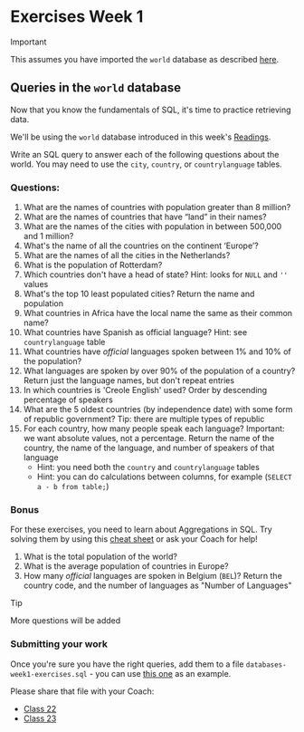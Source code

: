 # Exercises Week 1

> [!IMPORTANT]
> This assumes you have imported the `world` database as described [here](../setup/README.md).

## Queries in the `world` database

Now that you know the fundamentals of SQL, it's time to practice retrieving data.

We'll be using the `world` database introduced in this week's [Readings](README.md).

Write an SQL query to answer each of the following questions about the world. You may need to use the `city`, `country`, or `countrylanguage` tables.

### Questions:

1. What are the names of countries with population greater than 8 million?
1. What are the names of countries that have “land” in their names?
1. What are the names of the cities with population in between 500,000 and 1 million?
1. What's the name of all the countries on the continent ‘Europe’?
1. What are the names of all the cities in the Netherlands?
1. What is the population of Rotterdam?
1. Which countries don't have a head of state? Hint: looks for `NULL` and `''` values
1. What's the top 10 least populated cities? Return the name and population
1. What countries in Africa have the local name the same as their common name?
1. What countries have Spanish as official language? Hint: see `countrylanguage` table
1. What countries have _official_ languages spoken between 1% and 10% of the population?
1. What languages are spoken by over 90% of the population of a country? Return just the language names, but don't repeat entries
1. In which countries is 'Creole English' used? Order by descending percentage of speakers
1. What are the 5 oldest countries (by independence date) with some form of republic government? Tip: there are multiple types of republic
1. For each country, how many people speak each language? Important: we want absolute values, not a percentage. Return the name of the country, the name of the language, and number of speakers of that language
   - Hint: you need both the `country` and `countrylanguage` tables
   - Hint: you can do calculations between columns, for example (`SELECT a - b from table;`)

### Bonus

For these exercises, you need to learn about Aggregations in SQL. Try solving them by using this [cheat sheet](https://www.codecademy.com/learn/intro-sql-back-end-development/modules/webdev-sql-aggregates/cheatsheet) or ask your Coach for help!

1. What is the total population of the world?
1. What is the average population of countries in Europe?
1. How many _official_ languages are spoken in Belgium (`BEL`)? Return the country code, and the number of languages as "Number of Languages"

> [!TIP]
> More questions will be added

### Submitting your work

Once you're sure you have the right queries, add them to a file `databases-week1-exercises.sql` - you can use [this one](./databases/databases-week1-exercises.sql) as an example.

Please share that file with your Coach:

- [Class 22](https://github.com/HackYourFutureBelgium/sql-database/issues/8)
- [Class 23](https://github.com/HackYourFutureBelgium/sql-database/issues/7)

